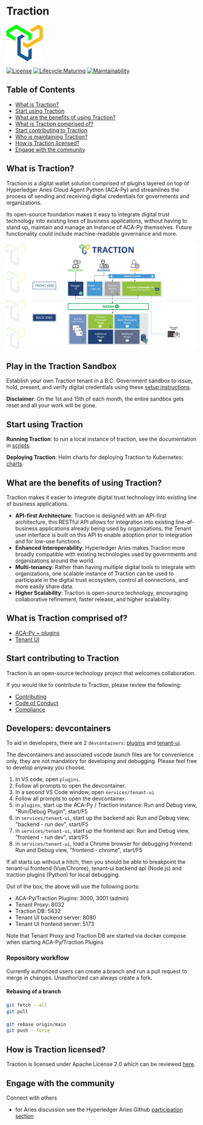 # Traction

![Traction Logo](./docs/assets/readme-logo.png)

[![License](https://img.shields.io/badge/License-Apache%202.0-blue.svg)](LICENSE) [![Lifecycle:Maturing](https://img.shields.io/badge/Lifecycle-Maturing-007EC6)](<Redirect-URL>) [![Maintainability](https://api.codeclimate.com/v1/badges/e6df50041dd4373c7e15/maintainability)](https://codeclimate.com/github/bcgov/traction/maintainability)


## Table of Contents

- [What is Traction?](#what-is-traction)
- [Start using Traction](#start-using-traction)
- [What are the benefits of using Traction?](#what-are-the-benefits-of-using-traction)
- [What is Traction comprised of?](#what-is-traction-comprised-of)
- [Start contributing to Traction](#start-contributing-to-traction)
- [Who is maintaining Traction?](#who-is-maintaining-traction)
- [How is Traction licensed?](#how-is-traction-licensed)
- [Engage with the community](#engage-with-the-community)


## What is Traction?

Traction is a digital wallet solution comprised of plugins layered on top of Hyperledger Aries Cloud Agent Python (ACA-Py) and streamlines the process of sending and receiving digital credentials for governments and organizations.

Its open-source foundation makes it easy to integrate digital trust technology into existing lines of business applications, without having to stand up, maintain and manage an instance of ACA-Py themselves. Future functionality could include machine-readable governance and more.

![Arch Diagram](./docs/assets/traction-flow-chart-1600x900-12162022-01.jpg)

## Play in the Traction Sandbox

Establish your own Traction tenant in a B.C. Government sandbox to issue, hold, present, and verify digital credentials using these [setup instructions](./docs/traction-anoncreds-workshop.md).

**Disclaimer**: On the 1st and 15th of each month, the entire sandbox gets reset and all your work will be gone.

## Start using Traction

**Running Traction**: to run a local instance of traction, see the documentation in [scripts](./scripts/README.md).

**Deploying Traction**: Helm charts for deploying Traction to Kubernetes: [charts](./charts/README.md).


## What are the benefits of using Traction?

Traction makes it easier to integrate digital trust technology into existing line of business applications.

- **API-first Architecture**: Traction is designed with an API-first architecture, this RESTful API allows for integration into existing line-of-business applications already being used by organizations, the Tenant user interface is built on this API to enable adoption prior to integration and for low-use functions.
- **Enhanced Interoperability**: Hyperledger Aries makes Traction more broadly compatible with existing technologies used by governments and organizations around the world.
- **Multi-tenancy**: Rather than having multiple digital tools to integrate with organizations, one scalable instance of Traction can be used to participate in the digital trust ecosystem, control all connections, and more easily share data.
- **Higher Scalability**: Traction is open-source technology, encouraging collaborative refinement, faster release, and higher scalability.


## What is Traction comprised of?

- [ACA-Py + plugins](./plugins/README.md)
- [Tenant UI](./services/tenant-ui/README.md)


## Start contributing to Traction

Traction is an open-source technology project that welcomes collaboration.

If you would like to contribute to Traction, please review the following:

- [Contributing](./CONTRIBUTING.md)
- [Code of Conduct](./CODE_OF_CONDUCT.md)
- [Compliance](./COMPLIANCE.yaml)


## Developers: devcontainers
To aid in developers, there are 2 `devcontainers`: [plugins](./plugins/.devcontainer/devcontainer.json) and [tenant-ui](./services/tenant-ui/.devcontainer/devcontainer.json).

The devcontainers and associated vscode launch files are for convenience only, they are not mandatory for developing and debugging. Please feel free to develop anyway you choose.

1. In VS code, open `plugins`.
2. Follow all prompts to open the devcontainer.
3. In a second VS Code window, open `services/tenant-ui`
4. Follow all prompts to open the devcontainer.
5. in `plugins`, start up the ACA-Py / Traction instance: Run and Debug view, "Run/Debug Plugin", start/F5
6. in `services/tenant-ui`, start up the backend api: Run and Debug view, "backend - run dev", start/F5
7. in `services/tenant-ui`, start up the frontend api: Run and Debug view, "frontend - run dev", start/F5
8. in `services/tenant-ui`, load a Chrome browser for debugging frontend: Run and Debug view, "frontend - chrome", start/F5

If all starts up without a hitch, then you should be able to breakpoint the tenant-ui frontend (Vue/Chrome), tenant-ui backend api (Node.js) and traction plugins (Python) for local debugging.

Out of the box, the above will use the following ports:

- ACA-Py/Traction Plugins: 3000, 3001 (admin)
- Tenant Proxy: 8032
- Traction DB: 5432
- Tenant UI backend server: 8080
- Tenant UI frontend server: 5173

Note that Tenant Proxy and Traction DB are started via docker compose when starting ACA-Py/Traction Plugins

### Repository workflow
Currently authorized users can create a branch and run a pull request to merge in changes. Unauthorized can always create a fork.

#### Rebasing of a branch
```bash
git fetch --all
git pull

git rebase origin/main
git push --force
```

## How is Traction licensed?

Traction is licensed under Apache License 2.0 which can be reviewed [here](./LICENSE).


## Engage with the community

Connect with others
- for Aries discussion see the Hyperledger Aries Github [participation section](https://github.com/hyperledger/aries#project-participation)
